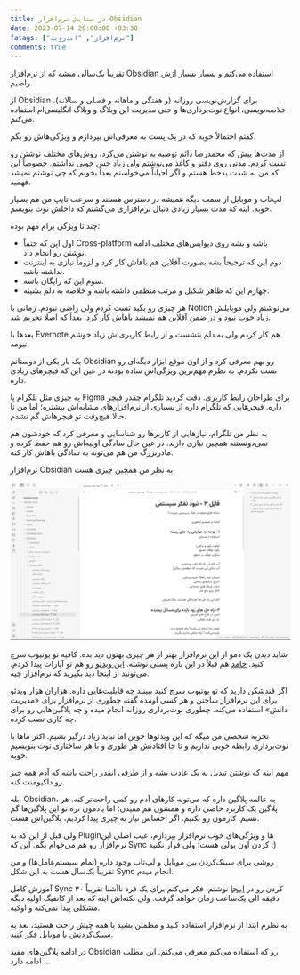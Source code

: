 ```yaml
---
title: در ستایش نرم‌افزار Obsidian
date: 2023-07-14 20:00:00 +03:30
fatags: ["نرم‌افزار", "اندروید"]
comments: true
---
```


تقریباً یک‌سالی میشه که از نرم‌افزار Obsidian استفاده می‌کنم و بسیار بسیار ازش راضیم. 

از Obsidian برای گزارش‌نویسی روزانه (و هفتگی و ماهانه و فصلی و سالانه)، خلاصه‌نویسی، انواع نوت‌برداری‌ها و حتی مدیریت این وبلاگ و وبلاگ انگلیسی‌ام استفاده می‌کنم. 

گفتم احتمالاً خوبه که در یک پست به معرفی‌اش بپردازم و ویژگی‌هاش رو بگم. 

از مدت‌ها پیش که محمدرضا دائم توصیه به نوشتن می‌کرد، روش‌های مختلف نوشتن رو تست کردم. مدتی روی دفتر و کاغذ می‌نوشتم ولی زیاد حس خوبی نداشتم. خصوصاً این که من به شدت بدخط هستم و اگر احیاناً می‌خواستم بعداً بخونم که چی نوشتم نمیشد فهمید. 

لپ‌تاب و موبایل از سمت دیگه همیشه در دسترس هستند و سرعت تایپ من هم بسیار خوبه. اینه که مدت بسیار زیادی دنبال نرم‌افزاری می‌گشتم که داخلش نوت‌ بنویسم. 

چند تا ویژگی برام مهم بوده: 
- اول این که حتماً Cross-platform باشه و بشه روی دیوایس‌های مختلف ادامه نوشتن رو انجام داد. 
- دوم این که ترجیحاً بشه بصورت آفلاین هم باهاش کار کرد و لزوماً نیازی به اینترنت نداشته باشه.
- سوم این که رایگان باشه.
- چهارم این که ظاهر شکیل و مرتب منظمی داشته باشه و خلاصه به دلم بشینه. 

هر چیزی رو بگید تست کردم ولی راضی نبودم. زمانی با Notion می‌نوشتم ولی موبایلش زیاد خوب نبود و در ضمن آفلاین هم نمیشد باهاش کار کرد. بعداً که اصلا تحریم شد. 

بعدها با Evernote هم کار کردم ولی به دلم ننشست و از رابط کاربری‌اش زیاد خوشم نیومد. 

یک بار یکی از دوستانم Obsidian رو بهم معرفی کرد و از اون موقع ابزار دیگه‌ای رو تست نکردم. به نظرم مهم‌ترین ویژگی‌اش ساده بودنه در عین این که فیچرهای زیادی داره.

یه چیزی مثل تلگرام یا Figma برای طراحان رابط کاربری. دقت کردید تلگرام چقدر فیچر داره. فیچرهایی که تلگرام داره از بسیاری از نرم‌افزارهای مشابه‌اش بیشتره؛ اما من تا حالا هیچ‌وقت تو فیچرهاش گم نشدم. 

به نظر من تلگرام، نیازهایی از کاربرها رو شناسایی و معرفی کرد که خودشون هم نمی‌دونستند همچین نیازی دارند. در عین حال سادگی اولیه‌اش رو هم حفظ کرده و مادربزرگ من هم می‌تونه به سادگی باهاش کار کنه. 

نرم‌افزار Obsidian به نظر من همچین چیزی هست. 

![sample](sample.png#center)

شاید دیدن یک دمو از این نرم‌افزار بهتر از هر چیزی بهتون دید بده. کافیه تو یوتیوب سرچ کنید. [حامد](https://hamed.blog/second-brain/) هم قبلاً در این باره پستی نوشته. [این ویدئو](https://www.aparat.com/v/L3pvk) رو هم تو آپارات پیدا کردم. می‌تونید از اینجا دید بگیرید که نرم‌افزار چیه.

اگر قندشکن دارید که تو یوتیوب سرچ کنید ببینید چه قابلیت‌هایی داره. هزاران هزار ویدئو برای این نرم‌افزار ساختن و هر کسی اومده گفته چطوری از نرم‌افزار برای «مدیریت دانش» استفاده می‌کنه. چطوری نوت‌برداری روزانه انجام میده و چه پلاگین‌هایی رو برای چه کاری نصب کرده.

تجربه شخصی من میگه که این ویدئوها خوبن اما نباید زیاد درگیر بشیم. اکثر ماها با نوت‌برداری رابطه خوبی نداریم و تا جا افتادنش هر طوری و با هر ساختاری نوت بنویسیم خوبه. 

مهم اینه که نوشتن تبدیل به یک عادت بشه و از طرفی انقدر راحت باشه که آدم همه چیز رو داکیومنت کنه. 

بله. Obsidian، یه عالمه پلاگین داره که می‌تونه کارهای آدم رو کمی راحت‌تر کنه. هر پلاگین یک کاربرد خاصی داره و همشون هم مفیدن؛ اما یادمون نره تو این پلاگین‌ها گم نشیم. کارمون رو بکنیم. اگر احساس نیاز به چیزی پیدا کردیم، پلاگین‌اش هست. 

ولی قبل از این که به Pluginها و ویژگی‌های خوب نرم‌افزار بپردازم،‌ عیب اصلی این نرم‌افزار رو هم می‌خوام بگم. این که Sync کردن اون پولی هست؛ ولی فرار نکنید :)

روشی برای سینک‌کردن بین موبایل و لپ‌تاب وجود داره (تمام سیستم‌عامل‌ها) و من تقریباً یک‌سال هست به این شکل Sync انجام میدم. 

آموزش کامل Sync کردن رو در [اینجا](https://amirpourmand.ir/posts/2023/how-to-sync-obsidian/) نوشتم. فکر می‌کنم برای یک فرد ناآشنا تقریباً ۳۰ دقیقه الی یک‌ساعت زمان خواهد گرفت. ولی نکته‌اش اینه که بعد از کانفیگ اولیه دیگه مشکلی پیدا نمی‌کنه و اوکیه. 

به نظرم ابتدا از نرم‌افزار استفاده کنید و مطمئن بشید با همه چیش راحت هستید، بعد به سینک‌کردنش با موبایل فکر کنید. 

در ادامه پلاگین‌های مفید Obsidian رو که استفاده می‌کنم معرفی می‌کنم. این مطلب ادامه دارد ...
